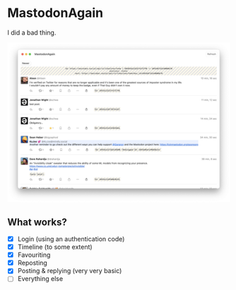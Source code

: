 # MastodonAgain

I did a bad thing.

![](Documentation/Screenshot%202022-10-30%20at%2022.38.35.png)

## What works?

- [X] Login (using an authentication code)
- [X] Timeline (to some extent)
- [X] Favouriting
- [X] Reposting
- [X] Posting & replying (very very basic)
- [ ] Everything else
